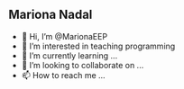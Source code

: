 ## Mariona Nadal

- 👋 Hi, I’m @MarionaEEP
- 👀 I’m interested in teaching programming
- 🌱 I’m currently learning ...
- 💞️ I’m looking to collaborate on ...
- 📫 How to reach me ...

<!---
MarionaEEP/MarionaEEP is a ✨ special ✨ repository because its `README.md` (this file) appears on your GitHub profile.
You can click the Preview link to take a look at your changes.
--->

